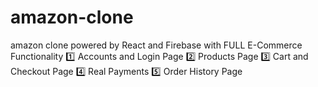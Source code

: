 # amazon-clone
amazon clone powered by React and Firebase with FULL E-Commerce Functionality
1️⃣ Accounts and Login Page 
2️⃣ Products Page
3️⃣ Cart and Checkout Page 
4️⃣ Real Payments
5️⃣ Order History Page
